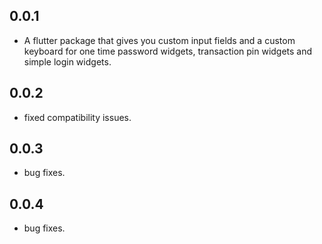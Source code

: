 ## 0.0.1

- A flutter package that gives you custom input fields and a custom keyboard for one time password widgets, transaction pin widgets and simple login widgets.

## 0.0.2

- fixed compatibility issues.

## 0.0.3

- bug fixes.

## 0.0.4

- bug fixes.
